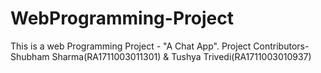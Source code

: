 # WebProgramming-Project
This is a web Programming Project - "A Chat App".
Project Contributors-
Shubham Sharma(RA1711003011301) &
Tushya Trivedi(RA1711003010937)
